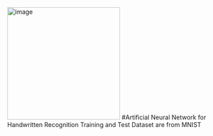 <img width="258" alt="image" src="https://github.com/oubbatimo/bridgeai_DigitRecognition/assets/92709052/5e5cad13-50dc-4714-b153-3866af8784ce">
#Artificial Neural Network for Handwritten Recognition 
Training and Test Dataset are from MNIST
